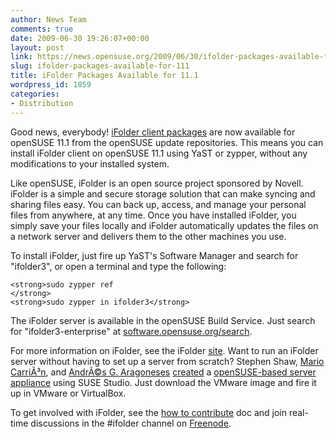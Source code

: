 ```yaml
---
author: News Team
comments: true
date: 2009-06-30 19:26:07+00:00
layout: post
link: https://news.opensuse.org/2009/06/30/ifolder-packages-available-for-111/
slug: ifolder-packages-available-for-111
title: iFolder Packages Available for 11.1
wordpress_id: 1859
categories:
- Distribution
---
```


Good news, everybody! [iFolder client packages](http://ifolder.com/ifolder) are now available for openSUSE 11.1 from the openSUSE update repositories. This means you can install iFolder client on openSUSE 11.1 using YaST or zypper, without any modifications to your installed system.

Like openSUSE, iFolder is an open source project sponsored by Novell. iFolder is a simple and secure storage solution that can make syncing and sharing files easy. You can back up, access, and manage your personal files from anywhere, at any time. Once you have installed iFolder, you simply save your files locally and iFolder automatically updates the files on a network server and delivers them to the other machines you use.

To install iFolder, just fire up YaST's Software Manager and search for "ifolder3", or open a terminal and type the following:

    
    <strong>sudo zypper ref
    </strong>
    <strong>sudo zypper in ifolder3</strong>


The iFolder server is available in the openSUSE Build Service. Just search for "ifolder3-enterprise" at [software.opensuse.org/search](http://software.opensuse.org/search).

For more information on iFolder, see the iFolder [site](http://ifolder.com/ifolder). Want to run an iFolder server without having to set up a server from scratch? Stephen Shaw, [Mario CarriÃ³n](http://blog.carrion.ws/), and [AndrÃ©s G. Aragoneses](http://www.blogger.com/profile/00267496347097861887) [created](http://knocte.blogspot.com/2009/06/its-all-about-synchronization.html) a [openSUSE-based server appliance](http://www.decriptor.com/2009/05/22/ifolder-on-opensuse-11-1/) using SUSE Studio. Just download the VMware image and fire it up in VMware or VirtualBox.

To get involved with iFolder, see the [how to contribute](http://community.ifolder.com/ssf/a/c/p_name/ss_forum/p_action/1/binderId/1487/action/view_folder_entry/namespace/_ss_forum_/entryId/1233) doc and join real-time discussions in the #ifolder channel on [Freenode](irc://irc.freenode.net/ifolder).
